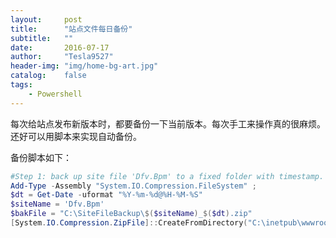 ```yaml
---
layout:     post
title:      "站点文件每日备份"
subtitle:   ""
date:       2016-07-17
author:     "Tesla9527"
header-img: "img/home-bg-art.jpg"
catalog:    false
tags:
    - Powershell
---
```

每次给站点发布新版本时，都要备份一下当前版本。每次手工来操作真的很麻烦。还好可以用脚本来实现自动备份。

备份脚本如下：

```powershell
#Step 1: back up site file 'Dfv.Bpm' to a fixed folder with timestamp.
Add-Type -Assembly "System.IO.Compression.FileSystem" ;
$dt = Get-Date -uformat "%Y-%m-%d@%H-%M-%S"
$siteName = 'Dfv.Bpm'
$bakFile = "C:\SiteFileBackup\$($siteName)_$($dt).zip"
[System.IO.Compression.ZipFile]::CreateFromDirectory("C:\inetpub\wwwroot\Dfv.Bpm", $bakFile);
```
